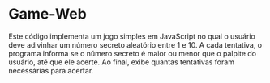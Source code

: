 # Game-Web
Este código implementa um jogo simples em JavaScript no qual o usuário deve adivinhar um número secreto aleatório entre 1 e 10. A cada tentativa, o programa informa se o número secreto é maior ou menor que o palpite do usuário, até que ele acerte. Ao final, exibe quantas tentativas foram necessárias para acertar.
